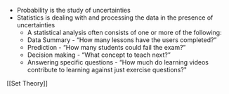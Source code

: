 * Probability is the study of uncertainties
* Statistics is dealing with and processing the data in the presence of uncertainties
	* A statistical analysis often consists of one or more of the following: 
	* Data Summary - “How many lessons have the users completed?” 
	* Prediction - “How many students could fail the exam?”
	* Decision making - “What concept to teach next?” 
	* Answering specific questions - “How much do learning videos contribute to learning against just exercise questions?" 

[[Set Theory]] 
